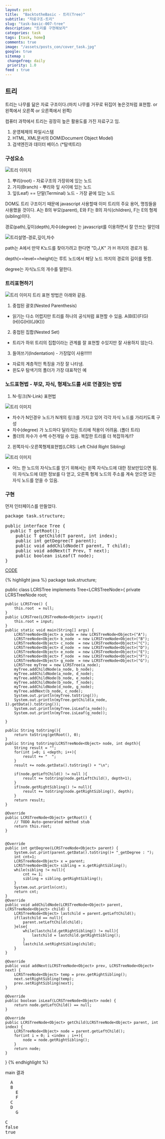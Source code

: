 ```yaml
---
layout: post
title:  "BacktotheBasic - 트리(Tree)"
subtitle: "자료구조-트리"
slug: "task-basic-007-tree"
description: "트리를 구현해보자"
categories: task
tags: [task, home]
comments: true
image: "/assets/posts_con/cover_task.jpg"
google: true
sitemap :
 changefreq: daily
 priority: 1.0
feed : true
---
```

 ## 트리

트리는 나무를 닮은 자료 구조이다.(마치 나무를 거꾸로 뒤집어 놓은것처럼 표현함. or 왼쪽에서 오른쪽 or 오른쪽에서 왼쪽)

컴퓨터 과학에서 트리는 굉장히 높은 활용도를 가진 자료구고 임.
1. 운영체제의 파일시스템
2. HTML, XML문서의 DOM(Document Object Model)
3. 검색엔진과 데이터 베이스 (*탐색트리)

### 구성요소
![트리 이미지](/assets/posts_con/tree/tree.png)

1. 뿌리(root) - 자료구조의 가장위에 있는 노드
2. 가지(Branch) - 뿌리와 잎 사이에 있는 노드
3. 잎(Leaf) == 단말(Terminal) 노드 - 가장 끝에 있는 노드

DOM도 트리 구조이기 때문에 javascript 사용할때 이미 트리의 주요 용어, 명칭들을 사용했을 것이다.
A는 B의 부모(parent), E와 F는 B의 자식(children),  F는 E의 형제(sibling)이다.

경로(path),깊이(depth),차수(degree) 는 javascript를 이용하면서 잘 안쓰는 말인데

![트리설명-경로,깊이,차수](/assets/posts_con/tree/tree_01.png)

path는 A에서 만약  K노드를 찾아가려고 한다면
"D,J,K" 가 H 까지의 경로가 됨.

depth(==level==height)는 루트 노드에서 해당 노드 까지의 경로의 길이를 뜻함.

degree는 자식노드의 개수를 말한다.

### 트리표현하기
![트리 이미지](/assets/posts_con/tree/tree.png)
트리 표현 방법은 아래와 같음.
1. 중첩된 괄호(Nested Parenthesis)
  - 읽기는 다소 어렵지만 트리를 하나의 공식처럼 표현할 수 있음.
  A(B(E)(F(G)(H))G(H)I(J(K)))

2. 중첩된 집합(Nested Set)
  - 트리가 하위 트리의 집합이라는 관계를 잘 표현할 수있지만 잘 사용하지 않는다.

3. 들여쓰기(Indentation) - 가장많이 사용!!!!!!
  - 자료의 계층적인 특징을 가장 잘 나타냄.
  - 윈도우 탐색기의 폴더가 가장 대표적인 예

### 노드표현법 - 부모, 자식, 형제노드를 서로 연결짓는 방법

1. N-링크(N-Link) 표현법

![트리 이미지](/assets/posts_con/tree/n-link.png)

- 차수가 N인경우 노드가 N개의 링크를 가지고 있어 각각 자식 노드를 가리키도록 구성
- 차수(degree) 가 노드마다 달라지는 트리에 적용이 어려움. (폴더 트리)
- 폴더의 차수가 수백 수천개일 수 있음. 복잡한 트리를 더 복잡하게/!?

2. 왼쪽자식-오른쪽형제표현법(LCRS: Left Child Right Sibling)

![트리 이미지](/assets/posts_con/tree/lcrs.png)

- 어느 한 노드의 자식노드를 얻기 위해서는 왼쪽 자식노드에 대한 정보만있으면 됨.
이 자식노드에 대한 정보를 다 얻고, 오른쪽 형제 노드의 주소를 계속 얻으면 모든 자식 노드를 얻을 수 있음.

### 구현

먼저 인터페이스를 만들었다.

<pre>
package task.structure;

public interface Tree<T> {
  public T getRoot();
	public T getChild(T parent, int index);
	public int getDegree(T parent);
	public void addChildNode(T parent, T child);
	public void addNext(T Prev, T next);
	public boolean isLeaf(T node);
}
</pre>


<a class="btn btn-code" data-toggle="collapse" href="#tree">CODE</a>
<div class="collapse_wrapper">
<div class="collapse" id="tree">
<div class="card">
{% highlight java %}
package task.structure;

public class LCRSTree implements Tree<LCRSTreeNode<Object>>{
	private LCRSTreeNode<Object> root;

	public LCRSTree() {
		this.root  = null;
	}
	public LCRSTree(LCRSTreeNode<Object> input){
		this.root = input;
	}
	public static void main(String[] args) {
		LCRSTreeNode<Object> a_node = new LCRSTreeNode<Object>("A");
		LCRSTreeNode<Object> b_node  = new LCRSTreeNode<Object>("B");
		LCRSTreeNode<Object> c_node  = new LCRSTreeNode<Object>("C");
		LCRSTreeNode<Object> d_node  = new LCRSTreeNode<Object>("D");
		LCRSTreeNode<Object> e_node  = new LCRSTreeNode<Object>("E");
		LCRSTreeNode<Object> f_node  = new LCRSTreeNode<Object>("F");
		LCRSTreeNode<Object> g_node  = new LCRSTreeNode<Object>("G");
		LCRSTree myTree = new LCRSTree(a_node);
		myTree.addChildNode(a_node, b_node);
		myTree.addChildNode(a_node, d_node);
		myTree.addChildNode(b_node, e_node);
		myTree.addChildNode(b_node, f_node);
		myTree.addChildNode(d_node, g_node);
		myTree.addNext(b_node, c_node);
		System.out.println(myTree.toString());
		System.out.println(myTree.getChild(a_node, 1).getData().toString());
		System.out.println(myTree.isLeaf(a_node));
		System.out.println(myTree.isLeaf(g_node));

	}

	public String toString(){
		return toString(getRoot(), 0);
	}
	public String toString(LCRSTreeNode<Object> node, int depth){
		String result = "";
		for(int i=0; i <depth; i++){
			result += "  ";
		}
		result += node.getData().toString() + "\n";

		if(node.getLeftChild() != null ){
			result += toString(node.getLeftChild(), depth+1);
		}
		if(node.getRightSibling() != null){
			result += toString(node.getRightSibling(), depth);
		}
		return result;
	}

	@Override
	public LCRSTreeNode<Object> getRoot() {
		// TODO Auto-generated method stub
		return this.root;
	}


	@Override
	public int getDegree(LCRSTreeNode<Object> parent) {
		System.out.print(parent.getData().toString()+ "_getDegree : ");
		int cnt=1;
		LCRSTreeNode<Object> x = parent;
		LCRSTreeNode<Object> sibling = x.getRightSibling();
		while(sibling != null){
			cnt += 1;
			sibling = sibling.getRightSibling();
		}
		System.out.println(cnt);
		return cnt;
	}
	@Override
	public void addChildNode(LCRSTreeNode<Object> parent, LCRSTreeNode<Object> child) {
		LCRSTreeNode<Object> lastchild = parent.getLeftChild();
		if(lastchild == null){
			parent.setLeftChild(child);
		}else{
			while(lastchild.getRightSibling() != null){
				lastchild = lastchild.getRightSibling();
			}
			lastchild.setRightSibling(child);
		}
	}

	@Override
	public void addNext(LCRSTreeNode<Object> prev, LCRSTreeNode<Object> next) {
		LCRSTreeNode<Object> temp = prev.getRightSibling();
		next.setRightSibling(temp);
		prev.setRightSibling(next);
	}

	@Override
	public boolean isLeaf(LCRSTreeNode<Object> node) {
		return node.getLeftChild() == null;
	}

	@Override
	public LCRSTreeNode<Object> getChild(LCRSTreeNode<Object> parent, int index) {
		LCRSTreeNode<Object> node = parent.getLeftChild();
		for(int i = 0; i <index ; i++){
			node = node.getRightSibling();
		}
		return node;
	}

}
{% endhighlight %}
</div>
</div>
</div>


main 결과

<pre>
  A
  B
    E
    F
  C
  D
    G

C
false
true
</pre>

